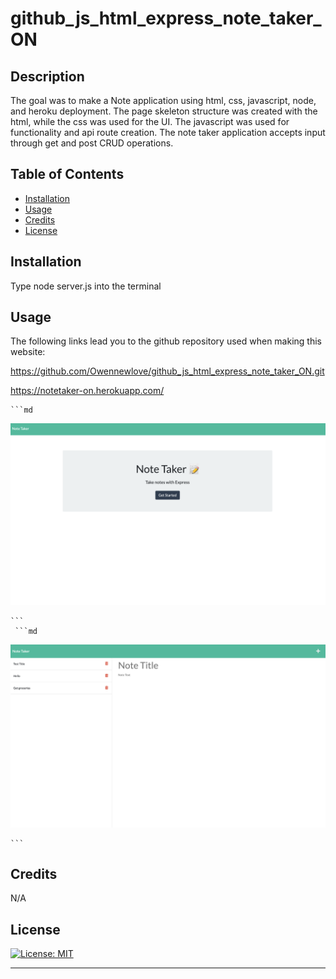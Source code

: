 # github_js_html_express_note_taker_ON

## Description

The goal was to make a Note application using html, css, javascript, node, and heroku deployment. The page skeleton structure was created with the html, while the css was used for the UI. The javascript was used for functionality and api route creation. The note taker application accepts input through get and post CRUD operations. 





## Table of Contents


- [Installation](#installation)
- [Usage](#usage)
- [Credits](#credits)
- [License](#license)

## Installation

Type node server.js into the terminal

## Usage

The following links lead you to the github repository used when making this website:

https://github.com/Owennewlove/github_js_html_express_note_taker_ON.git

https://notetaker-on.herokuapp.com/ 


    ```md
![alt text](./public/assets/images/Screen%20Shot%202022-09-19%20at%202.52.56%20PM.png)

    ```
     ```md
![alt text](./public/assets/images/Screen%20Shot%202022-09-19%20at%202.52.40%20PM.png)

    ```


## Credits
 

N/A





## License

[![License: MIT](https://img.shields.io/badge/License-MIT-yellow.svg)](https://opensource.org/licenses/MIT)

---